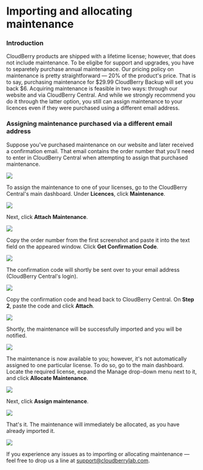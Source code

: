# Importing and allocating maintenance

### Introduction

CloudBerry products are shipped with a lifetime license; however, that does not include maintenance. To be eligibe for support and upgrades, you have to separetely purchase annual maintenanace. Our pricing policy on maintenance is pretty straightforward — 20% of the product's price. That is to say, purchasing maintenance for $29.99 CloudBerry Backup will set you back $6. Acquiring maintenance is feasible in two ways: through our website and via CloudBerry Central. And while we strongly recommend you do it through the latter option, you still can assign maintenance to your licences even if they were purchased using a different email address.

### Assigning maintenance purchased via a different email address

Suppose you've purchased maintenance on our website and later received a confirmation email. That email contains the order number that you'll need to enter in CloudBerry Central when attempting to assign that purchased maintenance.

![](../../../.gitbook/assets/image%20%2877%29.png)

To assign the maintenance to one of your licenses, go to the CloudBerry Central's main dashboard. Under **Licences**, click **Maintenance**.

![](../../../.gitbook/assets/image%20%2840%29.png)

Next, click **Attach Maintenance**.

![](../../../.gitbook/assets/image%20%2831%29.png)

Copy the order number from the first screenshot and paste it into the text field on the appeared window. Click **Get Confirmation Code**.

![](../../../.gitbook/assets/image%20%2828%29.png)

The confirmation code will shortly be sent over to your email address \(CloudBerry Central's login\).

![](../../../.gitbook/assets/image%20%2822%29.png)

Copy the confirmation code and head back to CloudBerry Central. On **Step 2**, paste the code and click **Attach**.

![](../../../.gitbook/assets/image%20%284%29.png)

Shortly, the maintenance will be successfully imported and you will be notified.

![](../../../.gitbook/assets/image%20%2812%29.png)

The maintenance is now available to you; however, it's not automatically assigned to one particular license. To do so, go to the main dashboard. Locate the required license, expand the Manage drop-down menu next to it, and click **Allocate Maintenance**.

![](../../../.gitbook/assets/image%20%2857%29.png)

Next, click **Assign maintenance**.

![](../../../.gitbook/assets/image%20%2862%29.png)

That's it. The maintenance will immediately be allocated, as you have already imported it.

![](../../../.gitbook/assets/image%20%2830%29.png)

If you experience any issues as to importing or allocating maintenance — feel free to drop us a line at [support@cloudberrylab.com](mailto:support@cloudberrylab.com).

